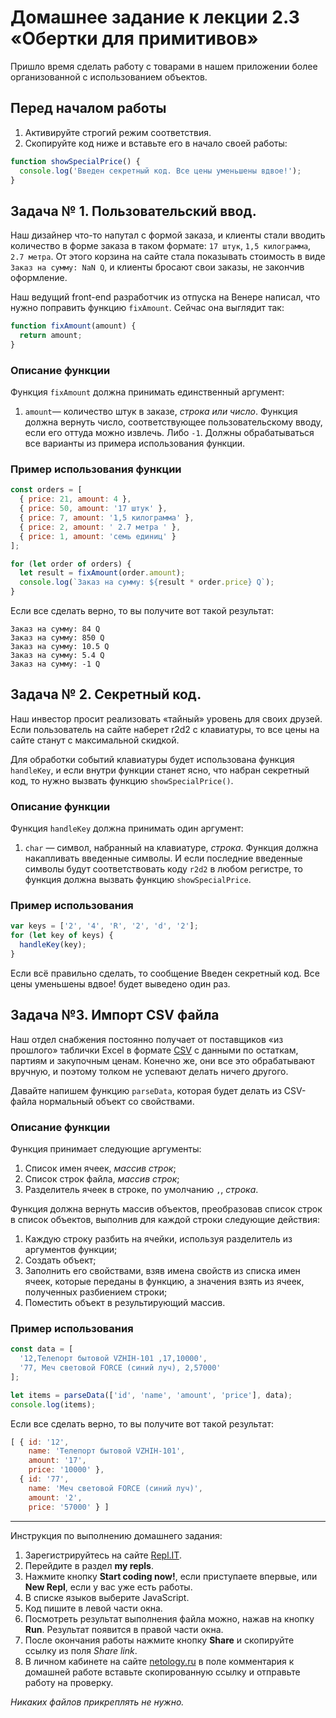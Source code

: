 # Домашнее задание к лекции 2.3 «Обертки для примитивов»

Пришло время сделать работу с товарами в нашем приложении более организованной с использованием объектов.

## Перед началом работы
1. Активируйте строгий режим соответствия.
2. Скопируйте код ниже и вставьте его в начало своей работы:
```javascript
function showSpecialPrice() {
  console.log('Введен секретный код. Все цены уменьшены вдвое!');
}
```

## Задача № 1. Пользовательский ввод.
Наш дизайнер что-то напутал с формой заказа, и клиенты стали вводить количество в форме заказа в таком формате: `17 штук`, `1,5 килограмма`, `2.7 метра`. От этого корзина на сайте стала показывать стоимость в виде `Заказ на сумму: NaN Q`, и клиенты бросают свои заказы, не закончив оформление.

Наш ведущий front-end разработчик из отпуска на Венере написал, что нужно поправить функцию `fixAmount`. Сейчас она выглядит так:

```javascript
function fixAmount(amount) {
  return amount;
}
```

### Описание функции
Функция `fixAmount` должна принимать единственный аргумент:
1. `amount`— количество штук в заказе, *строка или число*.
Функция должна вернуть число, соответствующее пользовательскому вводу, если его оттуда можно извлечь. Либо `-1`. Должны обрабатываться все варианты из примера использования функции.

### Пример использования функции
```javascript
const orders = [
  { price: 21, amount: 4 },
  { price: 50, amount: '17 штук' },
  { price: 7, amount: '1,5 килограмма' },
  { price: 2, amount: ' 2.7 метра ' },
  { price: 1, amount: 'семь единиц' }
];

for (let order of orders) {
  let result = fixAmount(order.amount);
  console.log(`Заказ на сумму: ${result * order.price} Q`);
}
```

Если все сделать верно, то вы получите вот такой результат:

```
Заказ на сумму: 84 Q
Заказ на сумму: 850 Q
Заказ на сумму: 10.5 Q
Заказ на сумму: 5.4 Q
Заказ на сумму: -1 Q
```

## Задача № 2. Секретный код.
Наш инвестор просит реализовать «тайный» уровень для своих друзей. Если пользователь на сайте наберет r2d2 с клавиатуры, то все цены на сайте станут с максимальной скидкой.

Для обработки событий клавиатуры будет использована функция `handleKey`, и если внутри функции станет ясно, что набран секретный код, то нужно вызвать функцию `showSpecialPrice()`.

### Описание функции
Функция `handleKey` должна принимать один аргумент:
1. `char` — символ, набранный на клавиатуре, *строка*.
Функция должна накапливать введенные символы. И если последние введенные символы будут соответствовать коду `r2d2` в любом регистре, то функция должна вызвать функцию `showSpecialPrice`.

### Пример использования
```javascript
var keys = ['2', '4', 'R', '2', 'd', '2'];
for (let key of keys) {
  handleKey(key);
}
```
Если всё правильно сделать, то сообщение Введен секретный код. Все цены уменьшены вдвое! будет выведено один раз.

## Задача №3. Импорт CSV файла
Наш отдел снабжения постоянно получает от поставщиков «из прошлого» таблички Excel в формате [CSV](https://ru.wikipedia.org/wiki/CSV) с данными по остаткам, партиям и закупочным ценам. Конечно же, они все это обрабатывают вручную, и поэтому толком не успевают делать ничего другого.

Давайте напишем функцию `parseData`, которая будет делать из CSV-файла нормальный объект со свойствами.

### Описание функции
Функция принимает следующие аргументы:

1. Cписок имен ячеек, *массив строк*;
2. Cписок строк файла, *массив строк*;
3. Разделитель ячеек в строке, по умолчанию `,`, *строка*.

Функция должна вернуть массив объектов, преобразовав список строк в список объектов, выполнив для каждой строки следующие действия:

1. Каждую строку разбить на ячейки, используя разделитель из аргументов функции;
2. Создать объект;
3. Заполнить его свойствами, взяв имена свойств из списка имен ячеек, которые переданы в функцию, а значения взять из ячеек, полученных разбиением строки;
4. Поместить объект в результирующий массив.

### Пример использования
```javascript
const data = [
  '12,Телепорт бытовой VZHIH-101 ,17,10000',
  '77, Меч световой FORCE (синий луч), 2,57000'
];

let items = parseData(['id', 'name', 'amount', 'price'], data);
console.log(items);
```

Если все сделать верно, то вы получите вот такой результат:

```javascript
[ { id: '12',
    name: 'Телепорт бытовой VZHIH-101',
    amount: '17',
    price: '10000' },
  { id: '77',
    name: 'Меч световой FORCE (синий луч)',
    amount: '2',
    price: '57000' } ]
```

---
Инструкция по выполнению домашнего задания:

1. Зарегистрируйтесь на сайте [Repl.IT](https://repl.it/).
2. Перейдите в раздел **my repls**.
3. Нажмите кнопку **Start coding now!**, если приступаете впервые, или **New Repl**, если у вас уже есть работы.
4. В списке языков выберите JavaScript.
5. Код пишите в левой части окна.
6. Посмотреть результат выполнения файла можно, нажав на кнопку **Run**. Результат появится в правой части окна.
7. После окончания работы нажмите кнопку **Share** и скопируйте ссылку из поля *Share link*.
8. В личном кабинете на сайте [netology.ru](http://netology.ru/) в поле комментария к домашней работе вставьте скопированную ссылку и отправьте работу на проверку.

*Никаких файлов прикреплять не нужно.*
